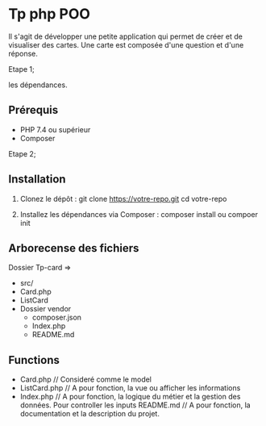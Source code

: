 # Tp php POO  

Il s'agit de développer une petite application qui permet de créer et de visualiser des cartes.
 Une carte est composée  d'une question et d'une réponse.

Etape 1;

 les dépendances.

## Prérequis

- PHP 7.4 ou supérieur
- Composer

Etape 2;

## Installation

1. Clonez le dépôt :
   git clone https://votre-repo.git
   cd votre-repo

2. Installez les dépendances via Composer :
   composer install ou compoer init 

## Arborecense des fichiers 

Dossier Tp-card => 
- src/
- Card.php
- ListCard
- Dossier vendor
  - composer.json
  - Index.php  
  - README.md

## Functions 
- Card.php  // Consideré comme le model 
- ListCard.php //  A pour fonction,  la vue ou afficher les informations 
- Index.php //  A pour fonction,  la logique du métier et la gestion des données. Pour controller les inputs 
  README.md //  A pour fonction, la documentation et la description du projet.

  